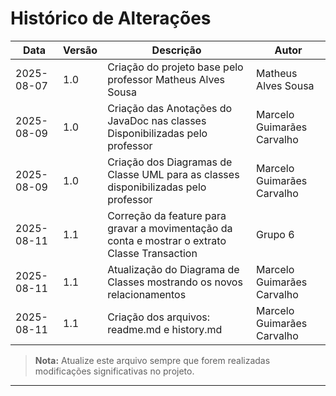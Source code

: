 # Histórico de Alterações

| Data        | Versão | Descrição                                                                                      | Autor                       |
|-------------|--------|------------------------------------------------------------------------------------------------|-----------------------------|
| 2025-08-07  | 1.0    | Criação do projeto base pelo professor Matheus Alves Sousa                                     | Matheus Alves Sousa         |
| 2025-08-09  | 1.0    | Criação das Anotações do JavaDoc nas classes Disponibilizadas pelo professor                   | Marcelo Guimarães Carvalho  |
| 2025-08-09  | 1.0    | Criação dos Diagramas de Classe UML para as classes disponibilizadas pelo professor            | Marcelo Guimarães Carvalho  |
| 2025-08-11  | 1.1    | Correção da feature para gravar a movimentação da conta e mostrar o extrato Classe Transaction | Grupo 6                     |
| 2025-08-11  | 1.1    | Atualização do Diagrama de Classes mostrando os novos relacionamentos                          | Marcelo Guimarães Carvalho  |
| 2025-08-11  | 1.1    | Criação dos arquivos: readme.md e history.md                                                   | Marcelo Guimarães Carvalho  |


> **Nota:** Atualize este arquivo sempre que forem realizadas modificações significativas no projeto.

---